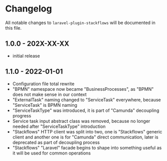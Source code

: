 # Changelog

All notable changes to `laravel-plugin-stackflows` will be documented in this file.

## 1.0.0 - 202X-XX-XX

- initial release

## 1.1.0 - 2022-01-01

- Configuration file total rewrite
- "BPMN" namespace now became "BusinessProcesses", as "BPMN" does not make sense in our context
- "ExternalTask" naming changed to "ServiceTask" everywhere, because "ServiceTask" is BPMN naming
- "ServiceTaskType" was introduced, it is part of "Camunda" decoupling progress
- Service task input abstract class was removed, because no longer needed after "ServiceTaskType" introduction
- "Stackflows" HTTP client was split into two, one is "Stackflows" generic client and another one is for "Camunda" direct communication, later is deprecated as part of decoupling process
- "Stackflows" "Laravel" facade begins to shape into something useful as it will be used for common operations
